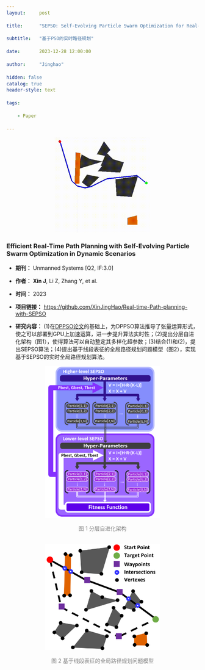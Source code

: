 ```yaml
---
layout:     post

title:      "SEPSO: Self-Evolving Particle Swarm Optimization for Real-time Path Planning"

subtitle:   "基于PSO的实时路径规划"

date:       2023-12-28 12:00:00

author:     "Jinghao"

hidden: false
catalog: true
header-style: text

tags:

    - Paper

---
```


<div align="center">
<a ><img width="250px" height="auto" src="https://github.com/XinJingHao/Real-time-Path-planning-with-SEPSO/blob/main/Code_for_Path_Plannning/Dynamic%20Path%20Planning%20with%20SEPSO(Application%20Phrase)/dynamic.gif?raw=true"></a>
</div>

### Efficient Real-Time Path Planning with Self-Evolving Particle Swarm Optimization in Dynamic Scenarios

- **期刊：** Unmanned Systems [Q2, IF:3.0]

- **作者：** **Xin J**, Li Z, Zhang Y, et al.

- **时间：** 2023

- **项目链接：** https://github.com/XinJingHao/Real-time-Path-planning-with-SEPSO

- **研究内容：** (1)在[DPPSO论文][1]的基础上，为DPPSO算法推导了张量运算形式，使之可以部署到GPU上加速运算，进一步提升算法实时性；(2)提出分层自进化架构（图1），使得算法可以自动整定其多样化超参数；(3)结合(1)和(2)，提出SEPSO算法；(4)提出基于线段表征的全局路径规划问题模型（图2），实现基于SEPSO的实时全局路径规划算法。

<div align="center">
<a ><img width="300px" height="auto" src="/img/in-post/HSEF.png"></a>
<p style="color: gray;">图 1 分层自进化架构</p>
</div>

<br>

<div align="center">
<a ><img width="300px" height="auto" src="/img/in-post/segments_problem.png"></a>
<p style="color: gray;">图 2 基于线段表征的全局路径规划问题模型</p>
</div>



[1]:https://xinjinghao.github.io/2022/08/31/paper-dppso/